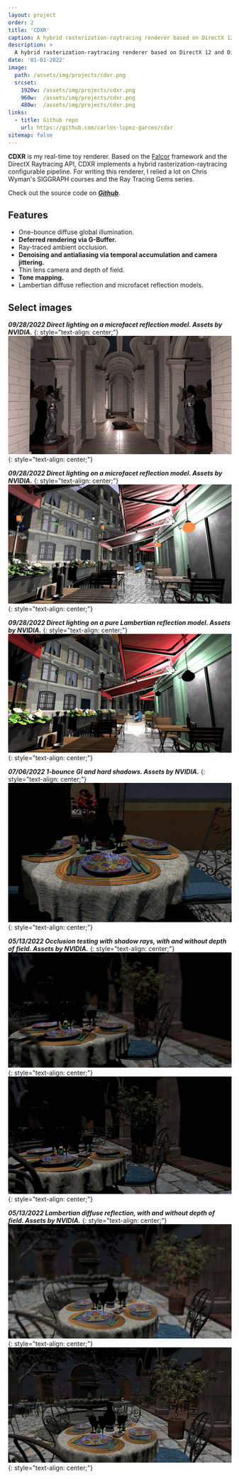 ```yaml
---
layout: project
order: 2
title: 'CDXR'
caption: A hybrid rasterization-raytracing renderer based on DirectX 12 and DirectX Raytracing.
description: >
  A hybrid rasterization-raytracing renderer based on DirectX 12 and DirectX Raytracing.
date: '01-01-2022'
image: 
  path: /assets/img/projects/cdxr.png
  srcset: 
    1920w: /assets/img/projects/cdxr.png
    960w:  /assets/img/projects/cdxr.png
    480w:  /assets/img/projects/cdxr.png
links:
  - title: Github repo
    url: https://github.com/carlos-lopez-garces/cdxr
sitemap: false
---
```


**CDXR** is my real-time toy renderer. Based on the [Falcor](https://github.com/NVIDIAGameWorks/Falcor) framework and the DirectX Raytracing API, CDXR implements a hybrid rasterization-raytracing configurable pipeline. For writing this renderer, I relied a lot on Chris Wyman's SIGGRAPH courses and the Ray Tracing Gems series.

Check out the source code on ***[Github](https://github.com/carlos-lopez-garces/cdxr)***.

## Features

- One-bounce diffuse global illumination.
- **Deferred rendering via G-Buffer.** 
- Ray-traced ambient occlusion.
- **Denoising and antialiasing via temporal accumulation and camera jittering.**
- Thin lens camera and depth of field. 
- **Tone mapping.** 
- Lambertian diffuse reflection and microfacet reflection models.

## Select images

***09/28/2022 Direct lighting on a microfacet reflection model. Assets by NVIDIA.***
{: style="text-align: center;"}
![](/assets/img/projects/cdxr/8.png)
{: style="text-align: center;"}

***09/28/2022 Direct lighting on a microfacet reflection model. Assets by NVIDIA.***
{: style="text-align: center;"}
![](/assets/img/projects/cdxr/6.png)
{: style="text-align: center;"}

***09/28/2022 Direct lighting on a pure Lambertian reflection model. Assets by NVIDIA.***
{: style="text-align: center;"}
![](/assets/img/projects/cdxr/7.png)
{: style="text-align: center;"}

***07/06/2022 1-bounce GI and hard shadows. Assets by NVIDIA.***
{: style="text-align: center;"}
![](/assets/img/projects/cdxr/5.png)
{: style="text-align: center;"}

***05/13/2022 Occlusion testing with shadow rays, with and without depth of field. Assets by NVIDIA.***
{: style="text-align: center;"}
![](/assets/img/projects/cdxr/3.png)
{: style="text-align: center;"}
![](/assets/img/projects/cdxr/4.png)
{: style="text-align: center;"}

***05/13/2022 Lambertian diffuse reflection, with and without depth of field. Assets by NVIDIA.***
{: style="text-align: center;"}
![](/assets/img/projects/cdxr/1.png)
{: style="text-align: center;"}
![](/assets/img/projects/cdxr/2.png)
{: style="text-align: center;"}